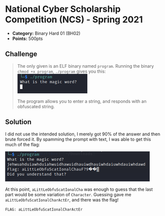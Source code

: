 # National Cyber Scholarship Competition (NCS) - Spring 2021

* **Category:** Binary Hard 01 (BH02)
* **Points:** 500pts

## Challenge

> The only given is an ELF binary named `program`. Running the binary `chmod +x program`, `./program` gives you this:
![](./images/magicword.PNG)
>
> The program allows you to enter a string, and responds with an obfuscated string.
## Solution
I did not use the intended solution, I merely got 90% of the answer and then brute forced it.
By spamming the prompt with text, I was able to get this much of the flag:

![](./images/90flag.PNG)

At this point, `aLittLeObfuScatIonalCha` was enough to guess that the last part would be some variation of `Character`.
Guessing gave me `aLittLeObfuScatIonalCharActEr`, and there was the flag!

```
FLAG: aLittLeObfuScatIonalCharActEr
```